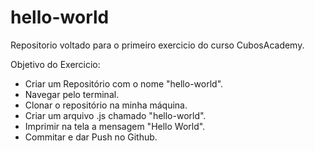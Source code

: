 # hello-world
Repositorio voltado para o primeiro exercicio do curso CubosAcademy.

Objetivo do Exercicio:
- Criar um Repositório com o nome "hello-world".
- Navegar pelo terminal.
- Clonar o repositório na minha máquina.
- Criar um arquivo .js chamado "hello-world".
- Imprimir na tela a mensagem "Hello World".
- Commitar e dar Push no Github.
